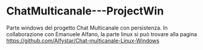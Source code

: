 # ChatMulticanale---ProjectWin

Parte windows del progetto Chat Multicanale con persistenza.
In collaborazione con Emanuele Alfano, la parte linux si può trovare alla pagina https://github.com/Alfystar/Chat-multicanale-Linux-Windows
